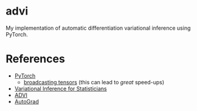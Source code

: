 # advi

My implementation of automatic differentiation variational inference using
PyTorch.

# References
- [PyTorch][1]
    - [broadcasting tensors][5] (this can lead to *great* speed-ups)
- [Variational Inference for Statisticians][2]
- [ADVI][3]
- [AutoGrad][4]

[1]: https://pytorch.org/
[2]: https://arxiv.org/pdf/1601.00670.pdf
[3]: http://www.jmlr.org/papers/volume18/16-107/16-107.pdf
[4]: https://arxiv.org/pdf/1502.05767.pdf
[5]: https://pytorch.org/docs/stable/notes/broadcasting.html
